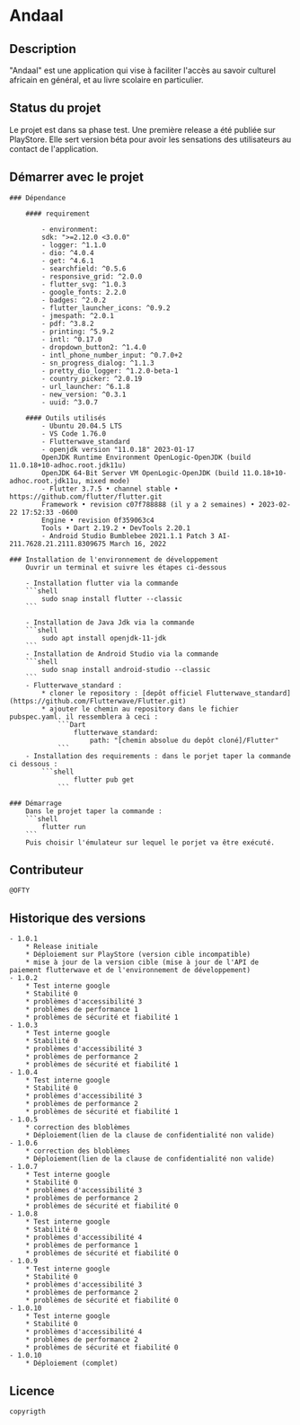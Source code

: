 
# Andaal

## Description
"Andaal" est une application qui vise à faciliter l'accès au savoir culturel africain en général, et au livre scolaire en particulier.

## Status du projet
Le projet est dans sa phase test. Une première release a été publiée sur PlayStore. Elle sert version béta pour avoir les sensations des utilisateurs au contact de l'application.

## Démarrer avec le projet

    ### Dépendance

        #### requirement

            - environment:
            sdk: ">=2.12.0 <3.0.0"
            - logger: ^1.1.0
            - dio: ^4.0.4
            - get: ^4.6.1
            - searchfield: ^0.5.6
            - responsive_grid: ^2.0.0
            - flutter_svg: ^1.0.3
            - google_fonts: 2.2.0
            - badges: ^2.0.2
            - flutter_launcher_icons: ^0.9.2
            - jmespath: ^2.0.1
            - pdf: ^3.8.2
            - printing: ^5.9.2
            - intl: ^0.17.0
            - dropdown_button2: ^1.4.0
            - intl_phone_number_input: ^0.7.0+2
            - sn_progress_dialog: ^1.1.3
            - pretty_dio_logger: ^1.2.0-beta-1
            - country_picker: ^2.0.19
            - url_launcher: ^6.1.8
            - new_version: ^0.3.1
            - uuid: ^3.0.7

        #### Outils utilisés
            - Ubuntu 20.04.5 LTS
            - VS Code 1.76.0
            - Flutterwave_standard
            - openjdk version "11.0.18" 2023-01-17
            OpenJDK Runtime Environment OpenLogic-OpenJDK (build 11.0.18+10-adhoc.root.jdk11u)
            OpenJDK 64-Bit Server VM OpenLogic-OpenJDK (build 11.0.18+10-adhoc.root.jdk11u, mixed mode)
            - Flutter 3.7.5 • channel stable • https://github.com/flutter/flutter.git
            Framework • revision c07f788888 (il y a 2 semaines) • 2023-02-22 17:52:33 -0600
            Engine • revision 0f359063c4
            Tools • Dart 2.19.2 • DevTools 2.20.1
            - Android Studio Bumblebee 2021.1.1 Patch 3 AI-211.7628.21.2111.8309675 March 16, 2022

    ### Installation de l'environnement de développement
        Ouvrir un terminal et suivre les étapes ci-dessous 

        - Installation flutter via la commande
        ```shell
            sudo snap install flutter --classic
        ```
        
        - Installation de Java Jdk via la commande
        ```shell
            sudo apt install openjdk-11-jdk
        ```
        - Installation de Android Studio via la commande
        ```shell
            sudo snap install android-studio --classic
        ```
        - Flutterwave_standard : 
            * cloner le repository : [depôt officiel Flutterwave_standard](https://github.com/Flutterwave/Flutter.git)
            * ajouter le chemin au repository dans le fichier pubspec.yaml. il ressemblera à ceci :
                ```Dart
                    flutterwave_standard:
                        path: "[chemin absolue du depôt cloné]/Flutter"
                ```
        - Installation des requirements : dans le porjet taper la commande ci dessous : 
            ```shell
                    flutter pub get
                ```

    ### Démarrage
        Dans le projet taper la commande : 
        ```shell
            flutter run
        ```
        Puis choisir l'émulateur sur lequel le porjet va être exécuté.

## Contributeur
`@OFTY`
## Historique des versions
    - 1.0.1
        * Release initiale
        * Déploiement sur PlayStore (version cible incompatible)
        * mise à jour de la version cible (mise à jour de l'API de paiement flutterwave et de l'environnement de développement)
    - 1.0.2
        * Test interne google
        * Stabilité 0
        * problèmes d'accessibilité 3
        * problèmes de performance 1
        * problèmes de sécurité et fiabilité 1
    - 1.0.3
        * Test interne google
        * Stabilité 0
        * problèmes d'accessibilité 3
        * problèmes de performance 2
        * problèmes de sécurité et fiabilité 1
    - 1.0.4
        * Test interne google
        * Stabilité 0
        * problèmes d'accessibilité 3
        * problèmes de performance 2
        * problèmes de sécurité et fiabilité 1
    - 1.0.5
        * correction des bloblèmes
        * Déploiement(lien de la clause de confidentialité non valide)
    - 1.0.6
        * correction des bloblèmes
        * Déploiement(lien de la clause de confidentialité non valide)
    - 1.0.7
        * Test interne google
        * Stabilité 0
        * problèmes d'accessibilité 3
        * problèmes de performance 2
        * problèmes de sécurité et fiabilité 0
    - 1.0.8
        * Test interne google
        * Stabilité 0
        * problèmes d'accessibilité 4
        * problèmes de performance 1
        * problèmes de sécurité et fiabilité 0
    - 1.0.9
        * Test interne google
        * Stabilité 0
        * problèmes d'accessibilité 3
        * problèmes de performance 2
        * problèmes de sécurité et fiabilité 0
    - 1.0.10
        * Test interne google
        * Stabilité 0
        * problèmes d'accessibilité 4
        * problèmes de performance 2
        * problèmes de sécurité et fiabilité 0
    - 1.0.10
        * Déploiement (complet)




## Licence
    copyrigth 